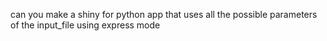 can you make a shiny for python app that uses all the possible parameters of the input_file using express mode